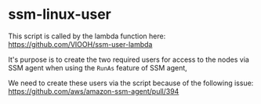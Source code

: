 # ssm-linux-user

This script is called by the lambda function here: https://github.com/VIOOH/ssm-user-lambda

It's purpose is to create the two required users for access to the nodes via SSM agent when using the `RunAs` feature of SSM agent,

We need to create these users via the script because of the following issue: https://github.com/aws/amazon-ssm-agent/pull/394
